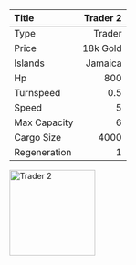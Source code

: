 |Title        | Trader 2
|:-|-:
|Type         | Trader               
|Price        | 18k Gold    
|Islands      | Jamaica
|Hp           | 800
|Turnspeed    | 0.5
|Speed        | 5
|Max Capacity | 6
|Cargo Size   | 4000
|Regeneration | 1

<img src="assets/img/trader.png" alt="Trader 2" width="150px" length="150px">
